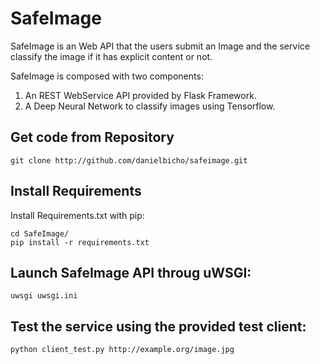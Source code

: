 SafeImage
=========

SafeImage is an Web API that the users submit an Image and the service classify the image if it has explicit content or not.

SafeImage is composed with two components:

1.  An REST WebService API provided by Flask Framework.
2.  A Deep Neural Network to classify images using Tensorflow.

Get code from Repository
------------------------

``` sourceCode
git clone http://github.com/danielbicho/safeimage.git
```

Install Requirements
--------------------

Install Requirements.txt with pip:

``` sourceCode
cd SafeImage/
pip install -r requirements.txt
```

Launch SafeImage API throug uWSGI:
----------------------------------

``` sourceCode
uwsgi uwsgi.ini
```

Test the service using the provided test client:
------------------------------------------------

``` sourceCode
python client_test.py http://example.org/image.jpg
```